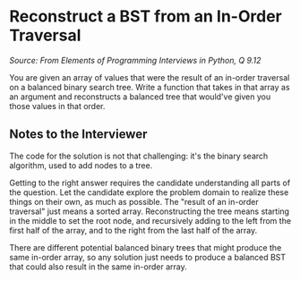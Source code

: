 # Reconstruct a BST from an In-Order Traversal

_Source: From Elements of Programming Interviews in Python, Q 9.12_

You are given an array of values that were the result of an in-order traversal on a balanced binary search tree.
Write a function that takes in that array as an argument and reconstructs a balanced tree that would've given you those values in that order.

## Notes to the Interviewer

The code for the solution is not that challenging: it's the binary search algorithm, used to add nodes to a tree. 

Getting to the right answer requires the candidate understanding all parts of the question. Let the candidate explore the problem domain to realize these things on their own, as much as possible. The "result of an in-order traversal" just means a sorted array. Reconstructing the tree means starting in the middle to set the root node, and recursively adding to the left from the first half of the array, and to the right from the last half of the array. 

There are different potential balanced binary trees that might produce the same in-order array, so any solution just needs to produce a balanced BST that could also result in the same in-order array. 
